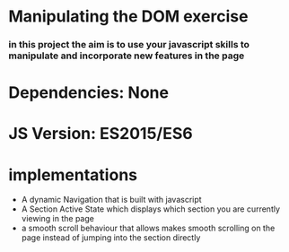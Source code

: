 # Manipulating the DOM exercise
### in this project the aim is to use your javascript skills to manipulate and incorporate new features in the page 


# Dependencies: None
 
# JS Version: ES2015/ES6

# implementations 

* A dynamic Navigation that is built with javascript 
* A Section Active State which  displays  which section you are currently viewing in the page 
* a smooth scroll behaviour that allows makes smooth scrolling on the page instead of jumping into the section directly

